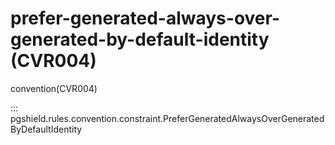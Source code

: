 # prefer-generated-always-over-generated-by-default-identity (CVR004)

convention(CVR004)

::: pgshield.rules.convention.constraint.PreferGeneratedAlwaysOverGeneratedByDefaultIdentity

